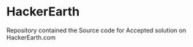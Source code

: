HackerEarth
===========

Repository contained the Source code for Accepted solution on HackerEarth.com 
